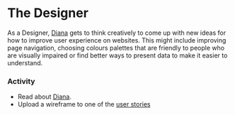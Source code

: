 # The Designer

As a Designer, [Diana][design] gets to think creatively to come up with new
ideas for how to improve user experience on websites. This might include
improving page navigation, choosing colours palettes that are friendly to
people who are visually impaired or find better ways to present data to make
it easier to understand.

### Activity

* Read about [Diana][design].
* Upload a wireframe to one of the [user stories][issues]

[design]: /plus-plus/roles/designer.html
[issues]: https://github.com/CodeChica/SparkleHub-lite/issues
